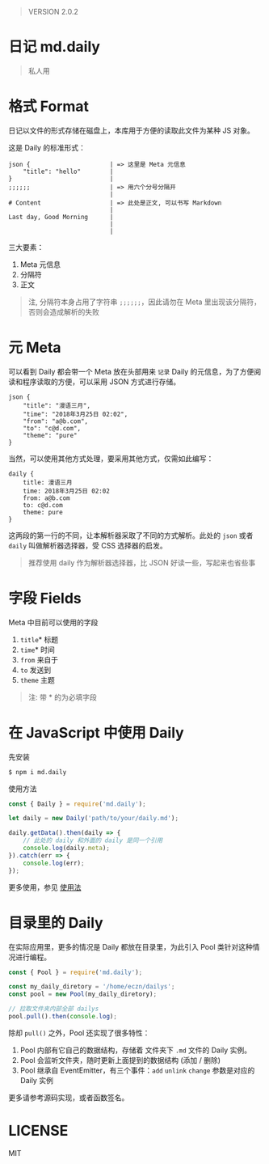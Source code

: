 
> VERSION 2.0.2

# 日记 md.daily 

> 私人用 

# 格式 Format  

日记以文件的形式存储在磁盘上，本库用于方便的读取此文件为某种 JS 对象。 

这是 Daily 的标准形式： 

``` daily  
json {                      | => 这里是 Meta 元信息 
    "title": "hello"        |
}                           |
;;;;;;                      | => 用六个分号分隔开
                            |
# Content                   | => 此处是正文, 可以书写 Markdown
                            |
Last day, Good Morning      |
                            |
                            |
```

三大要素：

1. Meta 元信息 
2. 分隔符 
3. 正文 

> 注, 分隔符本身占用了字符串 `;;;;;;`，因此请勿在 Meta 里出现该分隔符，否则会造成解析的失败


# 元 Meta 

可以看到 Daily 都会带一个 Meta 放在头部用来 `记录` Daily 的元信息，为了方便阅读和程序读取的方便，可以采用 JSON 方式进行存储。 

``` 
json {
    "title": "漫语三月",
    "time": "2018年3月25日 02:02",
    "from": "a@b.com",
    "to": "c@d.com",
    "theme": "pure"
}
```

当然，可以使用其他方式处理，要采用其他方式，仅需如此编写： 

```
daily {
    title: 漫语三月
    time: 2018年3月25日 02:02
    from: a@b.com
    to: c@d.com
    theme: pure
}
```

这两段的第一行的不同，让本解析器采取了不同的方式解析。此处的 `json` 或者 `daily` 叫做解析器选择器，受 CSS 选择器的启发。 

> 推荐使用 daily 作为解析器选择器，比 JSON 好读一些，写起来也省些事


# 字段 Fields 

Meta 中目前可以使用的字段 

1. `title`* 标题
2. `time`*  时间
3. `from`   来自于
4. `to`     发送到
5. `theme`  主题

> 注: 带 * 的为必填字段


# 在 JavaScript 中使用 Daily 

先安装 

``` bash 
$ npm i md.daily 
``` 

使用方法 

``` js
const { Daily } = require('md.daily'); 

let daily = new Daily('path/to/your/daily.md'); 

daily.getData().then(daily => {
    // 此处的 daily 和外面的 daily 是同一个引用 
    console.log(daily.meta); 
}).catch(err => {
    console.log(err); 
}); 
```

更多使用，参见 [使用法](./src/README.md)


# 目录里的 Daily 

在实际应用里，更多的情况是 Daily 都放在目录里，为此引入 Pool 类针对这种情况进行编程。 

``` js
const { Pool } = require('md.daily'); 

const my_daily_diretory = '/home/eczn/dailys'; 
const pool = new Pool(my_daily_diretory); 

// 拉取文件夹内部全部 dailys 
pool.pull().then(console.log); 
```

除却 `pull()` 之外，Pool 还实现了很多特性：

1. Pool 内部有它自己的数据结构，存储着 文件夹下 `.md` 文件的 Daily 实例。 
2. Pool 会监听文件夹，随时更新上面提到的数据结构 (添加 / 删除)
3. Pool 继承自 EventEmitter，有三个事件：`add` `unlink` `change` 参数是对应的 Daily 实例 

更多请参考源码实现，或者函数签名。 


# LICENSE 

MIT 
